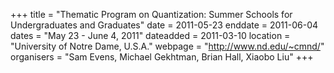 +++
title = "Thematic Program on Quantization: Summer Schools for Undergraduates and Graduates"
date = 2011-05-23
enddate = 2011-06-04
dates = "May 23 - June 4, 2011"
dateadded = 2011-03-10
location = "University of Notre Dame, U.S.A."
webpage = "http://www.nd.edu/~cmnd/"
organisers = "Sam Evens, Michael Gekhtman, Brian Hall, Xiaobo Liu"
+++
